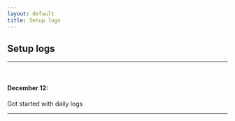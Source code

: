 ```yaml
---
layout: default
title: Setup logs
---
```


## Setup logs
-----
<br>

#### December 12:

Got started with daily logs

-----

